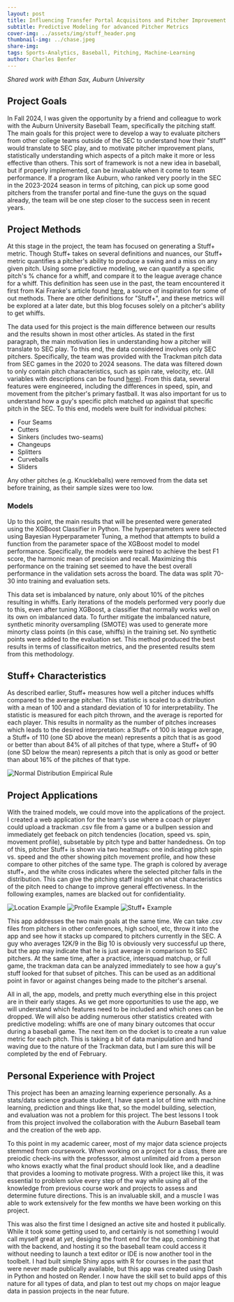 ```yaml
---
layout: post
title: Influencing Transfer Portal Acquisitons and Pitcher Improvement Plans
subtitle: Predictive Modeling for advanced Pitcher Metrics  
cover-img: ../assets/img/stuff_header.png 
thumbnail-img: ../chase.jpeg
share-img:
tags: Sports-Analytics, Baseball, Pitching, Machine-Learning
author: Charles Benfer
---
```


*Shared work with Ethan Sax, Auburn University*

## Project Goals

In Fall 2024, I was given the opportunity by a friend and colleague to work with the Auburn University Baseball Team, specifically the pitching staff. The main goals for this project were to develop a way to evaluate pitchers from other college teams outside of the SEC to understand how their "stuff" would translate to SEC play, and to motivate pitcher improvement plans, statistically understanding which aspects of a pitch make it more or less effective than others. This sort of framework is not a new idea in baseball, but if properly implemented, can be invaluable when it come to team performance. If a program like Auburn, who ranked very poorly in the SEC in the 2023-2024 season in terms of pitching, can pick up some good pitchers from the transfer portal and fine-tune the guys on the squad already, the team will be one step closer to the success seen in recent years. 

## Project Methods

At this stage in the project, the team has focused on generating a Stuff+ metric. Though Stuff+ takes on several definitions and nuances, our Stuff+ metric quantifies a pitcher's ability to produce a swing and a miss on any given pitch. Using some predictive modeling, we can quantify a specific pitch's % chance for a whiff, and compare it to the league average chance for a whiff. This definition has seen use in the past, the team encountered it first from Kai Franke's article found [here](https://medium.com/@kaifranke3/building-a-stuff-model-using-xgboost-8c548fbab8f2), a source of inspiration for some of out methods. There are other definitions for "Stuff+", and these metrics will be explored at a later date, but this blog focuses solely on a pitcher's ability to get whiffs.

The data used for this project is the main difference between our results and the results shown in most other articles. As stated in the first paragraph, the main motivation lies in understanding how a pitcher will translate to SEC play. To this end, the data considered involves only SEC pitchers. Specifically, the team was provided with the Trackman pitch data from SEC games in the 2020 to 2024 seasons. The data was filtered down to only contain pitch characteristics, such as spin rate, velocity, etc. (All variables with descriptions can be found [here](https://support.trackmanbaseball.com/hc/en-us/articles/5089413493787-V3-FAQs-Radar-Measurement-Glossary-Of-Terms)). From this data, several features were engineered, including the differences in speed, spin, and movement from the pitcher's primary fastball. It was also important for us to understand how a guy's specific pitch matched up against that specific pitch in the SEC. To this end, models were built for individual pitches:  
- Four Seams
- Cutters
- Sinkers (includes two-seams)
- Changeups
- Splitters
- Curveballs
- Sliders

Any other pitches (e.g. Knuckleballs) were removed from the data set before training, as their sample sizes were too low. 

### Models

Up to this point, the main results that will be presented were generated using the XGBoost Classifier in Python. The hyperparameters were selected using Bayesian Hyperparameter Tuning, a method that attempts to build a function from the parameter space of the XGBoost model to model performance. Specifically, the models were trained to achieve the best F1 score, the harmonic mean of precision and recall. Maximizing this performance on the training set seemed to have the best overall performance in the validation sets across the board. The data was split 70-30 into training and evaluation sets. 

This data set is imbalanced by nature, only about 10% of the pitches resulting in whiffs. Early iterations of the models performed very poorly due to this, even after tuning XGBoost, a classifier that normally works well on its own on imbalanced data. To further mitigate the imbalanced nature, synthetic minority oversampling (SMOTE) was used to generate more minorty class points (in this case, whiffs) in the training set. No synthetic points were added to the evaluation set. This method produced the best results in terms of classificaiton metrics, and the presented results stem from this methodology.

## Stuff+ Characteristics

As described earlier, Stuff+ measures how well a pitcher induces whiffs compared to the average pitcher. This statistic is scaled to a distribution with a mean of 100 and a standard deviation of 10 for interpretability. The statistic is measured for each pitch thrown, and the average is reported for each player. This results in normality as the number of pitches increases which leads to the desired interpretation: a Stuff+ of 100 is league average, a Stuff+ of 110 (one SD above the mean) represents a pitch that is as good or better than about 84% of all pitches of that type, where a Stuff+ of 90 (one SD below the mean) represents a pitch that is only as good or better than about 16% of the pitches of that type.     

![Normal Distribution Empirical Rule](../empirical_rule.png)


## Project Applications

With the trained models, we could move into the applications of the project. I created a web application for the team's use where a coach or player could upload a trackman .csv file from a game or a bullpen session and immediately get feeback on pitch tendencies (location, speed vs. spin, movement profile), subsetable by pitch type and batter handedness. On top of this, pitcher Stuff+ is shown via two heatmaps: one indicating pitch spin vs. speed and the other showing pitch movement profile, and how these compare to other pitches of the same type. The graph is colored by average stuff+, and the white cross indicates where the selected pitcher falls in the distribution. This can give the pitching staff insight on what characteristics of the pitch need to change to improve general effectiveness. In the following examples, names are blacked out for confidentiality.

![Location Example](../app_location_example.png)
![Profile Example](../app_profile_example.png)
![Stuff+ Example](../app_stuff_example.png)


This app addresses the two main goals at the same time. We can take .csv files from pitchers in other conferences, high school, etc, throw it into the app and see how it stacks up compared to pitchers currently in the SEC. A guy who averages 12K/9 in the Big 10 is obviously very successful up there, but the app may indicate that he is just average in comparison to SEC pitchers. At the same time, after a practice, intersquad matchup, or full game, the trackman data can be analyzed immediately to see how a guy's stuff looked for that subset of pitches. This can be used as an additional point in favor or against changes being made to the pitcher's arsenal.  

All in all, the app, models, and pretty much everything else in this project are in their early stages. As we get more opportunities to use the app, we will understand which features need to be included and which ones can be dropped. We will also be adding numerous other statistics created with predictive modeling: whiffs are one of many binary outcomes that occur during a baseball game. The next item on the docket is to create a run value metric for each pitch. This is taking a bit of data manipulation and hand waving due to the nature of the Trackman data, but I am sure this will be completed by the end of February.  

## Personal Experience with Project

This project has been an amazing learning experience personally. As a stats/data science graduate student, I have spent a lot of time with machine learning, prediction and things like that, so the model building, selection, and evaluation was not a problem for this project. The best lessons I took from this project involved the collaboration with the Auburn Baseball team and the creation of the web app.

To this point in my academic career, most of my major data science projects stemmed from coursework. When working on a project for a class, there are preiodic check-ins with the professsor, almost unlimited aid from a person who knows exactly what the final product should look like, and a deadline that provides a looming to motivate progress. With a project like this, it was essential to problem solve every step of the way while using all of the knowledge from previous course work and projects to assess and determine future directions. This is an invaluable skill, and a muscle I was able to work extensively for the few months we have been working on this project. 

This was also the first time I designed an active site and hosted it publically. While it took some getting used to, and certainly is not something I would call myself great at *yet*, desiging the front end for the app, combining that with the backend, and hosting it so the baseball team could access it without needing to launch a text editor or IDE is now another tool in the toolbelt. I had built simple Shiny apps with R for courses in the past that were never made publically available, but this app was created using Dash in Python and hosted on Render. I now have the skill set to build apps of this nature for all types of data, and plan to test out my chops on major league data in passion projects in the near future. 
